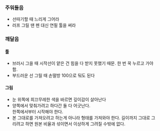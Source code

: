 
### 주워들음
- 선따기할 때 느리게 그어라
- 러프 그릴 땐 펜 대신 연필 툴을 써라


### 깨달음

#### 툴
- 브러시 그을 때 시작선이 얕은 건 힘을 다 받지 못했기 때문. 한 번 꾹 누르고 가야 함.
- 부드러운 선 그릴 때 손떨방 100으로 둬도 된다

#### 그림
- 눈 위쪽에 희끄무레한 색을 바르면 깊이감이 살아난다
- 양쪽에서 맞춰가려고 하다간 둘 다 어긋난다.  
  한쪽에서부터 시작해야 한다.
- 본 그대로를 가져오려고 하는게 아니라 형태를 가져와야 한다.
  길이까지 그대로 그리려고 하면 원본 비율과 섞이면서 이상하게 그려질 수밖에 없다.